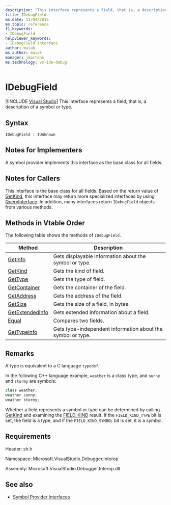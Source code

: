 ```yaml
---
description: "This interface represents a field, that is, a description of a symbol or type."
title: IDebugField
ms.date: 11/04/2016
ms.topic: reference
f1_keywords:
- IDebugField
helpviewer_keywords:
- IDebugField interface
author: maiak
ms.author: maiak
manager: jmartens
ms.technology: vs-ide-debug
---
```

# IDebugField

 [!INCLUDE [Visual Studio](~/includes/applies-to-version/vs-windows-only.md)]
This interface represents a field, that is, a description of a symbol or type.

## Syntax

```
IDebugField : IUnknown
```

## Notes for Implementers
 A symbol provider implements this interface as the base class for all fields.

## Notes for Callers
 This interface is the base class for all fields. Based on the return value of [GetKind](../../../extensibility/debugger/reference/idebugfield-getkind.md), this interface may return more specialized interfaces by using [QueryInterface](/cpp/atl/queryinterface). In addition, many interfaces return `IDebugField` objects from various methods.

## Methods in Vtable Order
 The following table shows the methods of `IDebugField`.

|Method|Description|
|------------|-----------------|
|[GetInfo](../../../extensibility/debugger/reference/idebugfield-getinfo.md)|Gets displayable information about the symbol or type.|
|[GetKind](../../../extensibility/debugger/reference/idebugfield-getkind.md)|Gets the kind of field.|
|[GetType](../../../extensibility/debugger/reference/idebugfield-gettype.md)|Gets the type of field.|
|[GetContainer](../../../extensibility/debugger/reference/idebugfield-getcontainer.md)|Gets the container of the field.|
|[GetAddress](../../../extensibility/debugger/reference/idebugfield-getaddress.md)|Gets the address of the field.|
|[GetSize](../../../extensibility/debugger/reference/idebugfield-getsize.md)|Gets the size of a field, in bytes.|
|[GetExtendedInfo](../../../extensibility/debugger/reference/idebugfield-getextendedinfo.md)|Gets extended information about a field.|
|[Equal](../../../extensibility/debugger/reference/idebugfield-equal.md)|Compares two fields.|
|[GetTypeInfo](../../../extensibility/debugger/reference/idebugfield-gettypeinfo.md)|Gets type-independent information about the symbol or type.|

## Remarks
 A type is equivalent to a C language `typedef`.

 In the following C++ language example, `weather` is a class type, and `sunny` and `stormy` are symbols:

```cpp
class weather;
weather sunny;
weather stormy;
```

 Whether a field represents a symbol or type can be determined by calling [GetKind](../../../extensibility/debugger/reference/idebugfield-getkind.md) and examining the [FIELD_KIND](../../../extensibility/debugger/reference/field-kind.md) result. If the `FIELD_KIND_TYPE` bit is set, the field is a type, and if the `FIELD_KIND_SYMBOL` bit is set, it is a symbol.

## Requirements
 Header: sh.h

 Namespace: Microsoft.VisualStudio.Debugger.Interop

 Assembly: Microsoft.VisualStudio.Debugger.Interop.dll

## See also
- [Symbol Provider Interfaces](../../../extensibility/debugger/reference/symbol-provider-interfaces.md)
